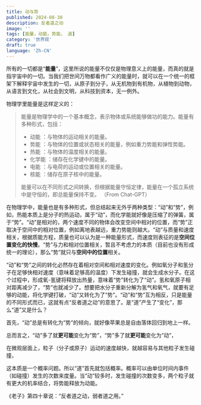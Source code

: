 ```yaml
---
title: 动与势
published: 2024-08-30
description: 反者道之动
image: ''
tags: [能量，动能，势能， 道]
category: '世界观'
draft: true
language: 'Zh-CN'
---
```

所有的一切都是“**能量**”，这里所说的能量不仅仅是物理意义上的能量，而真的就是指宇宙中的一切。当我们把世间万物都看作广义的能量时，就可以在一个统一的框架下解释宇宙中发生的一切，从原子到分子，从无机物到有机物，从植物到动物，从语言到文化，从社会到文明，从科技到资本，无一例外。

物理学里能量是这样定义的：

> 能量是物理学中的一个基本概念，表示物体或系统能够做功的能力。能量有多种形式，包括：
>
> * 动能 ：与物体的运动相关的能量。
> * 势能 ：与物体的位置或状态相关的能量，例如重力势能和弹性势能。
> * 热能 ：与物体的温度相关的能量。
> * 化学能 ：储存在化学键中的能量。
> * 电能 ：与电荷的运动或位置相关的能量。
> * 核能 ：储存在原子核中的能量。
>
> 能量可以在不同形式之间转换，但根据能量守恒定律，能量在一个孤立系统中是守恒的，即总能量保持不变。
> （From Chat-GPT）

在物理学中，能量也是有多种形式，但总结起来无外乎两种类型：“动”和“势”，例如，热能本质上是分子的热运动，属于“动”，而化学能就好像是压缩了的弹簧，属于“势”。“动”是相对的，两个速度不同的物体会改变空间中相对的位置，而“势”正取决于空间中的相对位置，例如离地表越远，重力势能则越大。“动”与质量和速度相关，根据质能方程，质量也可以认为是一种能量形式，而速度则表征的是**空间位置变化的快慢**。“势”与力和相对位置相关，暂且不考虑力的本质（目前也没有形成统一的理论），那么“势”就只与**空间中的位置**相关。

“动”和“势”之间的转化必然存在着相对空间和相对速度的变化。例如氧分子和氢分子在足够快相对速度（意味着足够高的温度）下发生碰撞，就会生成水分子。在这个过程中，形成氧-氢键将释放出热量，意味着“势”转化为了“动”。氢和氧原子相对距离减少了，“势”也就减少了。想要把水分子重新分解为氢气和氧气，就要有足够的动能，将化学键打破，“动”又转化为了“势”。“动”和“势”互为相反，只是能量的不同形式而已，这就有点“反者道之动”的意思了。是“道”产生了“变化”，那么“道”又是什么？

首先，“动”总是有转化为“势”的倾向，就好像苹果总是自由落体回归到地上一样。

总而言之，“动”多了就**更可能**变化为“势”，“势”多了就**更可能**变化为“动”，

在微观层面上，粒子（分子或原子）运动的速度越快，就越容易与其他粒子发生碰撞，

这本质是一个概率问题。所以“道”首先就包括概率。概率可以由单位时间内事件（如碰撞）发生的次数来度量。当“动”较多时，发生碰撞的次数变多，两个粒子就有更大的机率结合，将势能释放为动能。

《老子》第四十章说：“反者道之动，弱者道之用。”
